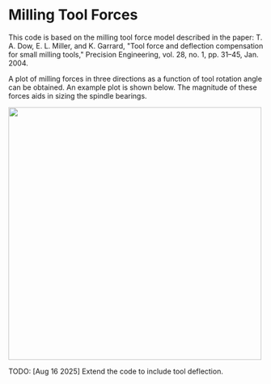 # Milling Tool Forces

This code is based on the milling tool force model described in the paper:
T. A. Dow, E. L. Miller, and K. Garrard, "Tool force and deflection compensation for small milling tools," Precision Engineering, vol. 28, no. 1, pp. 31–45, Jan. 2004.

A plot of milling forces in three directions as a function of tool rotation angle can be obtained. An example plot is shown below. The magnitude of these forces aids in sizing the spindle bearings.      

<img src="https://github.com/user-attachments/assets/6d5c7e75-af66-4737-8f86-9e175a7cd919" width="500" />      

TODO: [Aug 16 2025]   Extend the code to include tool deflection.


